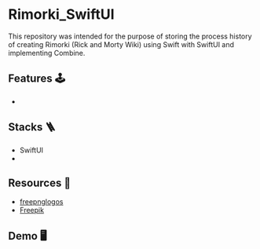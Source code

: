 # Rimorki_SwiftUI
This repository was intended for the purpose of storing the process history of creating Rimorki (Rick and Morty Wiki) using Swift with SwiftUI and implementing Combine.

## Features 🕹️
- 

## Stacks 🪜
- SwiftUI
- 

## Resources 🎊
- <a href="https://www.freepnglogos.com">freepnglogos</a>
- <a href="https://www.freepik.com">Freepik</a>

## Demo 🖥️
